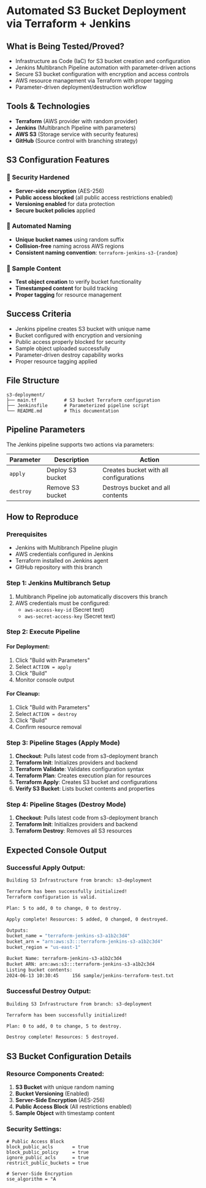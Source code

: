 # Automated S3 Bucket Deployment via Terraform + Jenkins

## What is Being Tested/Proved?
- Infrastructure as Code (IaC) for S3 bucket creation and configuration
- Jenkins Multibranch Pipeline automation with parameter-driven actions
- Secure S3 bucket configuration with encryption and access controls
- AWS resource management via Terraform with proper tagging
- Parameter-driven deployment/destruction workflow

## Tools & Technologies
- **Terraform** (AWS provider with random provider)
- **Jenkins** (Multibranch Pipeline with parameters)
- **AWS S3** (Storage service with security features)
- **GitHub** (Source control with branching strategy)

## S3 Configuration Features

### 🔹 Security Hardened
- **Server-side encryption** (AES-256)
- **Public access blocked** (all public access restrictions enabled)
- **Versioning enabled** for data protection
- **Secure bucket policies** applied

### 🔹 Automated Naming
- **Unique bucket names** using random suffix
- **Collision-free** naming across AWS regions
- **Consistent naming convention**: `terraform-jenkins-s3-{random}`

### 🔹 Sample Content
- **Test object creation** to verify bucket functionality
- **Timestamped content** for build tracking
- **Proper tagging** for resource management

## Success Criteria
- Jenkins pipeline creates S3 bucket with unique name
- Bucket configured with encryption and versioning
- Public access properly blocked for security
- Sample object uploaded successfully
- Parameter-driven destroy capability works
- Proper resource tagging applied

## File Structure
```
s3-deployment/
├── main.tf          # S3 bucket Terraform configuration
├── Jenkinsfile      # Parameterized pipeline script
└── README.md        # This documentation
```

## Pipeline Parameters

The Jenkins pipeline supports two actions via parameters:

| Parameter | Description | Action |
|-----------|-------------|---------|
| `apply` | Deploy S3 bucket | Creates bucket with all configurations |
| `destroy` | Remove S3 bucket | Destroys bucket and all contents |

## How to Reproduce

### Prerequisites
- Jenkins with Multibranch Pipeline plugin
- AWS credentials configured in Jenkins
- Terraform installed on Jenkins agent
- GitHub repository with this branch

### Step 1: Jenkins Multibranch Setup
1. Multibranch Pipeline job automatically discovers this branch
2. AWS credentials must be configured:
   - `aws-access-key-id` (Secret text)
   - `aws-secret-access-key` (Secret text)

### Step 2: Execute Pipeline

#### For Deployment:
1. Click "Build with Parameters" 
2. Select `ACTION = apply`
3. Click "Build"
4. Monitor console output

#### For Cleanup:
1. Click "Build with Parameters"
2. Select `ACTION = destroy` 
3. Click "Build"
4. Confirm resource removal

### Step 3: Pipeline Stages (Apply Mode)
1. **Checkout**: Pulls latest code from s3-deployment branch
2. **Terraform Init**: Initializes providers and backend
3. **Terraform Validate**: Validates configuration syntax
4. **Terraform Plan**: Creates execution plan for resources
5. **Terraform Apply**: Creates S3 bucket and configurations
6. **Verify S3 Bucket**: Lists bucket contents and properties

### Step 4: Pipeline Stages (Destroy Mode)
1. **Checkout**: Pulls latest code from s3-deployment branch  
2. **Terraform Init**: Initializes providers and backend
3. **Terraform Destroy**: Removes all S3 resources

## Expected Console Output

### Successful Apply Output:
```bash
Building S3 Infrastructure from branch: s3-deployment

Terraform has been successfully initialized!
Terraform configuration is valid.

Plan: 5 to add, 0 to change, 0 to destroy.

Apply complete! Resources: 5 added, 0 changed, 0 destroyed.

Outputs:
bucket_name = "terraform-jenkins-s3-a1b2c3d4"
bucket_arn = "arn:aws:s3:::terraform-jenkins-s3-a1b2c3d4"
bucket_region = "us-east-1"

Bucket Name: terraform-jenkins-s3-a1b2c3d4
Bucket ARN: arn:aws:s3:::terraform-jenkins-s3-a1b2c3d4
Listing bucket contents:
2024-06-13 10:30:45     156 sample/jenkins-terraform-test.txt
```

### Successful Destroy Output:
```bash
Building S3 Infrastructure from branch: s3-deployment

Terraform has been successfully initialized!

Plan: 0 to add, 0 to change, 5 to destroy.

Destroy complete! Resources: 5 destroyed.
```

## S3 Bucket Configuration Details

### Resource Components Created:
1. **S3 Bucket** with unique random naming
2. **Bucket Versioning** (Enabled)
3. **Server-Side Encryption** (AES-256)
4. **Public Access Block** (All restrictions enabled)
5. **Sample Object** with timestamp content

### Security Settings:
```hcl
# Public Access Block
block_public_acls       = true
block_public_policy     = true  
ignore_public_acls      = true
restrict_public_buckets = true

# Server-Side Encryption
sse_algorithm = "A